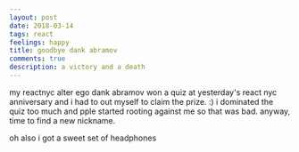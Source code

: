 ```yaml
---
layout: post
date: 2018-03-14
tags: react
feelings: happy
title: goodbye dank abramov
comments: true
description: a victory and a death
---
```


my reactnyc alter ego dank abramov won a quiz at yesterday's react nyc anniversary and i had to out myself to claim the prize. :) i dominated the quiz too much and pple started rooting against me so that was bad. anyway, time to find a new nickname.

oh also i got a sweet set of headphones

